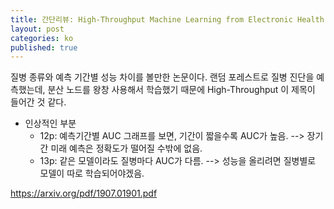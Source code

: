 ```yaml
---
title: 간단리뷰: High-Throughput Machine Learning from Electronic Health Records
layout: post
categories: ko
published: true
---
```



질병 종류와 예측 기간별 성능 차이를 볼만한 논문이다.
랜덤 포레스트로 질병 진단을 예측했는데, 분산 노드를 왕창 사용해서 학습했기 때문에 High-Throughput 이 제목이 들어간 것 같다.


- 인상적인 부분
  - 12p: 예측기간별 AUC 그래프를 보면, 기간이 짧을수록 AUC가 높음. --> 장기간 미래 예측은 정확도가 떨어질 수밖에 없음.
  - 13p: 같은 모델이라도 질병마다 AUC가 다름. --> 성능을 올리려면 질병별로 모델이 따로 학습되어야겠음.
  

https://arxiv.org/pdf/1907.01901.pdf
